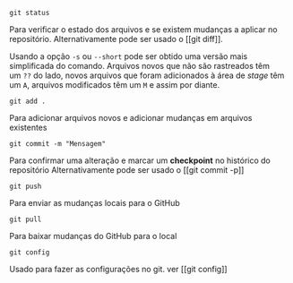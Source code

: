 
```shell
git status
```
Para verificar o estado dos arquivos e se existem mudanças a aplicar no repositório.
	Alternativamente pode ser usado o [[git diff]]. 

 Usando a opção  `-s` ou `--short` pode ser obtido uma versão mais simplificada do comando. Arquivos novos que não são rastreados têm um `??` do lado, novos arquivos que foram adicionados à área de _stage_ têm um `A`, arquivos modificados têm um `M` e assim por diante. 
 
```shell
git add .
```
Para adicionar arquivos novos e adicionar mudanças em arquivos existentes

```shell
git commit -m "Mensagem"
```
Para confirmar uma alteração e marcar um **checkpoint** no histórico do repositório
	Alternativamente pode ser usado o [[git commit -p]]

```shell
git push
```
Para enviar as mudanças locais para o GitHub

```shell
git pull
```
Para baixar mudanças do GitHub para o local

 ```shell
 git config
 ```
Usado para fazer as configurações no git.
	ver [[git config]]

